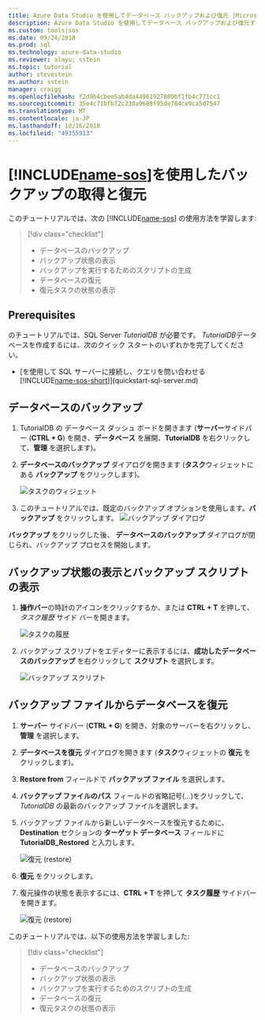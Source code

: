 ```yaml
---
title: Azure Data Studio を使用してデータベース バックアップおよび復元 |Microsoft Docs
description: Azure Data Studio を使用してデータベース バックアップおよび復元する方法について説明します
ms.custom: tools|sos
ms.date: 09/24/2018
ms.prod: sql
ms.technology: azure-data-studio
ms.reviewer: alayu; sstein
ms.topic: tutorial
author: stevestein
ms.author: sstein
manager: craigg
ms.openlocfilehash: f2d9b4cbee5ab4da44961927809bf1fb4c771cc1
ms.sourcegitcommit: 35e4c71bfbf2c330a9688f95de784ce9ca5d7547
ms.translationtype: MT
ms.contentlocale: ja-JP
ms.lasthandoff: 10/16/2018
ms.locfileid: "49355913"
---
```

# <a name="backup-and-restore-using-includename-sosincludesname-sos-shortmd"></a>[!INCLUDE[name-sos](../includes/name-sos-short.md)]を使用したバックアップの取得と復元

このチュートリアルでは、次の [!INCLUDE[name-sos](../includes/name-sos-short.md)] の使用方法を学習します:
> [!div class="checklist"]
> * データベースのバックアップ 
> * バックアップ状態の表示
> * バックアップを実行するためのスクリプトの生成
> * データベースの復元
> * 復元タスクの状態の表示

## <a name="prerequisites"></a>Prerequisites

のチュートリアルでは、SQL Server *TutorialDB* が必要です。 *TutorialDB*データベースを作成するには、次のクイック スタートのいずれかを完了してください。

- [を使用して SQL サーバーに接続し、クエリを問い合わせる[!INCLUDE[name-sos-short](../includes/name-sos-short.md)]](quickstart-sql-server.md)


## <a name="backup-a-database"></a>データベースのバックアップ

1. TutorialDB の データベース ダッシュ ボードを開きます (**サーバー**サイドバー (**CTRL + G**) を開き、**データベース** を展開、**TutorialDB** を右クリックして、**管理** を選択します)。 

2. **データベースのバックアップ** ダイアログを開きます (**タスク**ウィジェットにある **バックアップ** をクリックします)。

   ![タスクのウィジェット](./media/tutorial-backup-restore-sql-server/tasks.png)

3. このチュートリアルでは、既定のバックアップ オプションを使用します。**バックアップ** をクリックします。
   ![バックアップ ダイアログ](./media/tutorial-backup-restore-sql-server/backup-dialog.png)

**バックアップ** をクリックした後、 **データベースのバックアップ** ダイアログが閉じられ、バックアップ プロセスを開始します。

## <a name="view-the-backup-status-and-view-the-backup-script"></a>バックアップ状態の表示とバックアップ スクリプトの表示

1. **操作バー**の時計のアイコンをクリックするか、または **CTRL + T** を押して、*タスク履歴* サイド バーを開きます。

   ![タスクの履歴](./media/tutorial-backup-restore-sql-server/task-history.png)

2. バックアップ スクリプトをエディターに表示するには、**成功したデータベースのバックアップ** を右クリックして **スクリプト** を選択します。

   ![バックアップ スクリプト](./media/tutorial-backup-restore-sql-server/task-script.png) 

## <a name="restore-a-database-from-a-backup-file"></a>バックアップ ファイルからデータベースを復元


1. **サーバー** サイドバー (**CTRL + G**) を開き、対象のサーバーを右クリックし、**管理** を選択します。 

2. **データベースを復元** ダイアログを開きます (**タスク**ウィジェットの **復元** をクリックします)。

2. **Restore from** フィールドで **バックアップ ファイル** を選択します。 

3. **バックアップ ファイルのパス** フィールドの省略記号(...)をクリックして、*TutorialDB* の最新のバックアップ ファイルを選択します。

3. バックアップ ファイルから新しいデータベースを復元するために、 **Destination** セクションの **ターゲット データベース** フィールドに **TutorialDB_Restored** と入力します。

   ![復元 (restore)](./media/tutorial-backup-restore-sql-server/restore.png)

4. **復元** をクリックします。

5. 復元操作の状態を表示するには、**CTRL + T** を押して **タスク履歴** サイドバーを開きます。

   ![復元 (restore)](./media/tutorial-backup-restore-sql-server/task-history-restore.png)


このチュートリアルでは、以下の使用方法を学習しました:
> [!div class="checklist"]
> * データベースのバックアップ 
> * バックアップ状態の表示
> * バックアップを実行するためのスクリプトの生成
> * データベースの復元
> * 復元タスクの状態の表示

